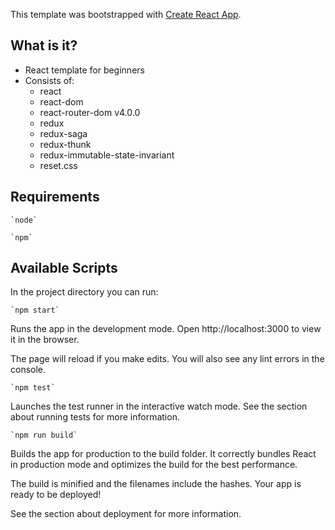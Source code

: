 This template was bootstrapped with [Create React App](https://github.com/facebookincubator/create-react-app).

## What is it?

- React template for beginners
- Consists of:
    - react
    - react-dom
    - react-router-dom v4.0.0
    - redux
    - redux-saga
    - redux-thunk
    - redux-immutable-state-invariant
    - reset.css

## Requirements

    `node`

    `npm`

## Available Scripts

In the project directory you can run:

    `npm start`

Runs the app in the development mode.
Open http://localhost:3000 to view it in the browser.

The page will reload if you make edits.
You will also see any lint errors in the console.

    `npm test`

Launches the test runner in the interactive watch mode.
See the section about running tests for more information.

    `npm run build`

Builds the app for production to the build folder.
It correctly bundles React in production mode and optimizes the build for the best performance.

The build is minified and the filenames include the hashes.
Your app is ready to be deployed!

See the section about deployment for more information.